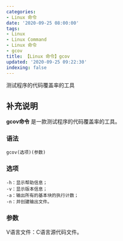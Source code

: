 ```yaml
---
categories:
- Linux 命令
date: '2020-09-25 08:00:00'
tags:
- Linux
- Linux Command
- Linux 命令
- gcov
title: 【Linux 命令】gcov
updated: '2020-09-25 09:22:30'
indexing: false
---
```


测试程序的代码覆盖率的工具

## 补充说明

**gcov命令** 是一款测试程序的代码覆盖率的工具。

###  语法

```shell
gcov(选项)(参数)
```

###  选项

```shell
-h：显示帮助信息；
-v：显示版本信息；
-a：输出所有的基本块的执行计数；
-n：并创建输出文件。
```

###  参数

V语言文件：C语言源代码文件。


<!-- Linux命令行搜索引擎：https://jaywcjlove.github.io/linux-command/ -->